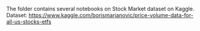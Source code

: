 
The folder contains several notebooks on Stock Market dataset on Kaggle. Dataset: https://www.kaggle.com/borismarjanovic/price-volume-data-for-all-us-stocks-etfs 
